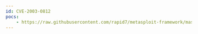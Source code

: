 ```yaml
---
id: CVE-2003-0812
pocs:
    - https://raw.githubusercontent.com/rapid7/metasploit-framework/master/modules/exploits/windows/smb/ms03_049_netapi.rb
---
```

